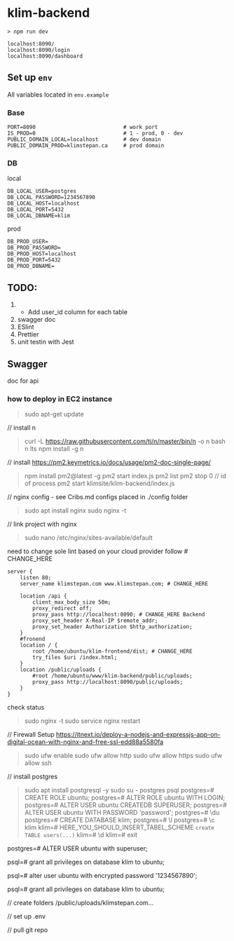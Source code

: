 # klim-backend

`> npm run dev`

```
localhost:8090/
localhost:8090/login
localhost:8090/dashboard
```

## Set up `env`
All variables located in `env.example`
### Base
```
PORT=8090                            # work port
IS_PROD=0                            # 1 - prod, 0 - dev
PUBLIC_DOMAIN_LOCAL=localhost        # dev domain
PUBLIC_DOMAIN_PROD=klimstepan.ca     # prod domain
```
### DB
local
```
DB_LOCAL_USER=postgres
DB_LOCAL_PASSWORD=1234567890
DB_LOCAL_HOST=localhost
DB_LOCAL_PORT=5432
DB_LOCAL_DBNAME=klim
```
prod
```
DB_PROD_USER=
DB_PROD_PASSWORD=
DB_PROD_HOST=localhost
DB_PROD_PORT=5432
DB_PROD_DBNAME=
```

 ## TODO:
 1. + Add user_id column for each table
 2. swagger doc
 3. ESlint
 4. Prettier
 5. unit testin with Jest


## Swagger
doc for api


### how to deploy in EC2 instance
> sudo apt-get update

// install n
> curl -L https://raw.githubusercontent.com/tj/n/master/bin/n -o n
> bash n lts
> npm install -g n

// install https://pm2.keymetrics.io/docs/usage/pm2-doc-single-page/
> npm install pm2@latest -g
> pm2 start index.js 
> pm2 list
> pm2 stop 0 // id of process
> pm2 start klimsite/klim-backend/index.js

// nginx config - see Cribs.md
configs placed in ./config folder
> sudo apt install nginx
> sudo nginx -t

// link project with nginx
> sudo nano /etc/nginx/sites-available/default

need to change sole lint based on your cloud provider follow # CHANGE_HERE
```nginx
server {
    listen 80;
    server_name klimstepan.com www.klimstepan.com; # CHANGE_HERE

    location /api {
        client_max_body_size 50m;
        proxy_redirect off;
        proxy_pass http://localhost:8090; # CHANGE_HERE Backend
        proxy_set_header X-Real-IP $remote_addr;
        proxy_set_header Authorization $http_authorization;
    }
    #fronend
    location / {
        root /home/ubuntu/klim-frontend/dist; # CHANGE_HERE
        try_files $uri /index.html;
    }
    location /public/uploads {
        #root /home/ubuntu/www/klim-backend/public/uploads;
        proxy_pass http://localhost:8090/public/uploads;
    }
}
```
check status
>sudo nginx -t 
>sudo service nginx restart

// Firewall Setup https://itnext.io/deploy-a-nodejs-and-expressjs-app-on-digital-ocean-with-nginx-and-free-ssl-edd88a5580fa
> sudo ufw enable
> sudo ufw allow http
> sudo ufw allow https
> sudo ufw allow ssh

// install postgres
> sudo apt install postgresql -y
> sudo su - postgres
> psql
postgres=# CREATE ROLE ubuntu; <!-- ubuntu - username that you are under in OS -->
postgres=# ALTER ROLE ubuntu WITH LOGIN;
postgres=# ALTER USER ubuntu CREATEDB SUPERUSER;
postgres=# ALTER USER ubuntu WITH PASSWORD 'password';
postgres=# \du
postgres=# CREATE DATABASE klim;
postgres=# \l
postgres=# \c klim
klim=# HERE_YOU_SHOULD_INSERT_TABEL_SCHEME `create TABLE users(...)`
klim=# \d
klim=# exit
<!-- postgres=# ALTER USER "user" with superuser; -->
postgres=# ALTER USER ubuntu with superuser;
<!-- psql=# grant all privileges on database <dbname> to <username> ; -->
psql=# grant all privileges on database klim to ubuntu;
<!-- psql=# alter user <username> with encrypted password '<password>'; -->
psql=# alter user ubuntu with encrypted password '1234567890'; <!-- Change password -->
<!-- psql=# grant all privileges on database <dbname> to <username> ; -->
psql=# grant all privileges on database klim to ubuntu;

// create folders
/public/uploads/klimstepan.com...

// set up .env

// pull git repo


